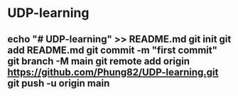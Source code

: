 # UDP-learning
echo "# UDP-learning" >> README.md
git init
git add README.md
git commit -m "first commit"
git branch -M main
git remote add origin https://github.com/Phung82/UDP-learning.git
git push -u origin main
-----------------------------------------------------------------------------------
